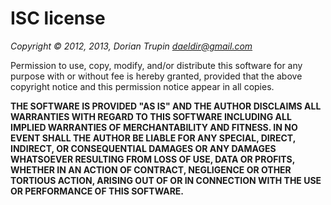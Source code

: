 ISC license
===========

_Copyright © 2012, 2013, Dorian Trupin <daeldir@gmail.com>_

Permission to use, copy, modify, and/or distribute this software for any
purpose with or without fee is hereby granted, provided that the above
copyright notice and this permission notice appear in all copies.

**THE SOFTWARE IS PROVIDED "AS IS" AND THE AUTHOR DISCLAIMS ALL WARRANTIES
WITH REGARD TO THIS SOFTWARE INCLUDING ALL IMPLIED WARRANTIES OF
MERCHANTABILITY AND FITNESS. IN NO EVENT SHALL THE AUTHOR BE LIABLE FOR
ANY SPECIAL, DIRECT, INDIRECT, OR CONSEQUENTIAL DAMAGES OR ANY DAMAGES
WHATSOEVER RESULTING FROM LOSS OF USE, DATA OR PROFITS, WHETHER IN AN
ACTION OF CONTRACT, NEGLIGENCE OR OTHER TORTIOUS ACTION, ARISING OUT OF
OR IN CONNECTION WITH THE USE OR PERFORMANCE OF THIS SOFTWARE.**
